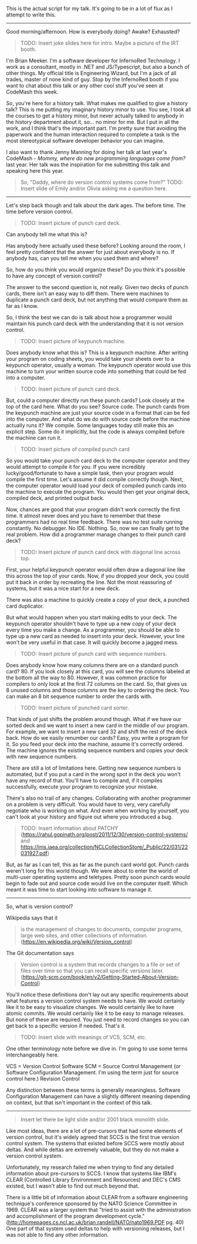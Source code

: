 This is the actual script for my talk. It's going to be in a lot of flux as I attempt to write this.

----

Good morning/afternoon. How is everybody doing? Awake? Exhausted?

> TODO: Insert joke slides here for intro. Maybe a picture of the IRT booth.

I'm Brian Meeker. I'm a software developer for InfernoRed Technology. I work as a consultant, mostly in .NET and JS/Typescript, but also a bunch of other things. My official title is Engineering Wizard, but I'm a jack of all trades, master of none kind of guy. Stop by the InfernoRed booth if you want to chat about this talk or any other cool stuff you've seen at CodeMash this week.

So, you're here for a history talk. What makes me qualified to give a history talk? This is me putting my imaginary history minor to use. You see, I took all the courses to get a history minor, but never actually talked to anybody in the history department about it, so... no minor for me. But I put in all the work, and I think that's the important part. I'm pretty sure that avoiding the paperwork and the human interaction required to complete a task is the most stereotypical software developer behavior you can imagine.

I also want to thank Jenny Manning for doing her talk at last year's CodeMash - _Mommy, where do new programming languages come from?_ last year. Her talk was the inspiration for me submitting this talk and speaking here this year.

> So, "Daddy, where do version control systems come from?"
TODO: Insert slide of Emily and/or Olivia asking me a question here.

----
Let's step back though and talk about the dark ages. The before time. The time before version control. 

> TODO: Insert picture of punch card deck.

Can anybody tell me what this is?

Has anybody here actually used these before? Looking around the room, I feel pretty confident that the answer for just about everybody is no. If anybody has, can you tell me when you used them and where?

So, how do you think you would organize these? Do you think it's possible to have any concept of version control?

The answer to the second question is, not really. Given two decks of punch cards, there isn't an easy way to diff them. There were machines to duplicate a punch card deck, but not anything that would compare them as far as I know.

So, I think the best we can do is talk about how a programmer would maintain his punch card deck with the understanding that it is not version control.

> TODO: Insert picture of keypunch machine.

Does anybody know what this is? This is a keypunch machine. After writing your program on coding sheets, you would take your sheets over to a keypunch operator, usually a woman. The keypunch operator would use this machine to turn your written source code into something that could be fed into a computer.

> TODO: Insert picture of punch card deck.

But, could a computer directly run these punch cards? Look closely at the top of the card here. What do you see? Source code. The punch cards from the keypunch machine are just your source code in a format that can be fed into the computer. And what do we do with source code before the machine actually runs it? We compile. Some languages today still make this an explicit step. Some do it implicitly, but the code is always compiled before the machine can run it.

> TODO: Insert picture of compiled punch card

So you would take your punch card deck to the computer operator and they would attempt to compile it for you. If you were incredibly lucky/good/fortunate to have a simple task, then your program would compile the first time. Let's assume it did compile correctly though. Next, the computer operator would load your deck of compiled punch cards into the machine to execute the program. You would then get your original deck, compiled deck, and printed output back.

Now, chances are good that your program didn't work correctly the first time. It almost never does and you have to remember that these programmers had no real time feedback. There was no test suite running constantly. No debugger. No IDE. Nothing. So, now we can finally get to the real problem. How did a programmer manage changes to their punch card deck?

> TODO: Insert picture of punch card deck with diagonal line across top.

First, your helpful keypunch operator would often draw a diagonal line like this across the top of your cards. Now, if you dropped your deck, you could put it back in order by recreating the line. Not the most reassuring of systems, but it was a nice start for a new deck.

There was also a machine to quickly create a copy of your deck, a punched card duplicator.

But what would happen when you start making edits to your deck. The keypunch operator shouldn't have to type up a new copy of your deck every time you make a change. As a programmer, you should be able to type up a new card as needed to insert into your deck. However, your line won't be very useful in that case. It will quickly become a jagged mess.

> TODO: Insert picture of punch card with sequence numbers.

Does anybody know how many columns there are on a standard punch card? 80. If you look closely at this card, you will see the columns labeled at the bottom all the way to 80. However, it was common practice for compilers to only look at the first 72 columns on the card. So, that gives us 8 unused columns and those columns are the key to ordering the deck. You can make an 8 bit sequence number to order the cards with.

> TODO: Insert picture of punched card sorter.

That kinds of just shifts the problem around though. What if we have our sorted deck and we want to insert a new card in the middle of our program. For example, we want to insert a new card 32 and shift the rest of the deck back. How do we easily renumber our cards? Easy, you write a program for it. So you feed your deck into the machine, assume it's correctly ordered. The machine ignores the existing sequence numbers and copies your deck with new sequence numbers.

There are still a lot of limitations here. Getting new sequence numbers is automated, but if you put a card in the wrong spot in the deck you won't have any record of that. You'll have to compile and, if it compiles successfully, execute your program to recognize your mistake.

There's also no trail of any changes. Collaborating with another programmer on a problem is very difficult. You would have to very, very carefully negotiate who is working on what. And even when working by yourself, you can't look at your history and figure out where you introduced a bug.

> TODO: Insert information about PATCHY (https://rahul.gopinath.org/post/2011/12/30/version-control-systems/ and https://inis.iaea.org/collection/NCLCollectionStore/_Public/22/031/22031927.pdf)

But, as far as I can tell, this as far as the punch card world got. Punch cards weren't long for this world though. We were about to enter the world of multi-user operating systems and teletypes. Pretty soon punch cards would begin to fade out and source code would live on the computer itself. Which meant it was time to start looking into software to manage it.

----

So, what is version control?

Wikipedia says that it
> is the management of changes to documents, computer programs, large web sites, and other collections of information. (https://en.wikipedia.org/wiki/Version_control)

The Git documentation says
> Version control is a system that records changes to a file or set of files over time so that you can recall specific versions later. (https://git-scm.com/book/en/v2/Getting-Started-About-Version-Control)

You'll notice these definitions don't lay out any specific requirements about what features a version control system needs to have. We would certainly like it to be easy to visualize changes. We would certainly like to have atomic commits. We would certainly like it to be easy to manage releases. But none of these are required. You just need to record changes so you can get back to a specific version if needed. That's it.

> TODO: Insert slide with meanings of VCS, SCM, etc.

One other terminology note before we dive in. I'm going to use some terms interchangeably here.

VCS = Version Control Software
SCM = Source Control Management (or Software Configuration Management. I'm using the term just for source control here.)
Revision Control

Any distinction between these terms is generally meaningless. Software Configuration Management can have a slightly different meaning depending on context, but that isn't important in the context of this talk.

----

> Insert let there be light slide and/or 2001 black monolith slide.

Like most ideas, there are a lot of pre-cursors that had some elements of version control, but it's widely agreed that SCCS is the first true version control system. The systems that existed before SCCS were mostly about deltas. And while deltas are extremely valuable, but they do not make a version control system.

Unfortunately, my research failed me when trying to find any detailed information about pre-cursors to SCCS. I know that systems like IBM's CLEAR (Controlled Library Environment and Resources) and DEC's CMS existed, but I wasn't able to find out much beyond that.

There is a little bit of information about CLEAR from a software engineering technique's conference sponsored by the NATO Science Committee in 1969. CLEAR was a larger system that "tried to assist with the administration and accomplishment of the program development cycle." (http://homepages.cs.ncl.ac.uk/brian.randell/NATO/nato1969.PDF pg. 40) One part of that system used deltas to help with versioning releases, but I was not able to find any other information.